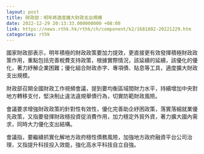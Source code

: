 ```yaml
---
layout: post
title: 財政部：明年將適度擴大財政支出規模
date: 2022-12-29 20:13:33.000000000 +08:00
link: https://news.rthk.hk/rthk/ch/component/k2/1681802-20221229.htm
categories: rthk
---
```


國家財政部表示，明年積極的財政政策要加力提效，更直接更有效發揮積極財政政策作用，重點包括完善稅費支持政策，根據實際情況，該延續的延續，該優化的優化，著力紓解企業困難；優化組合財政赤字、專項債、貼息等工具，適度擴大財政支出規模。

財政部召開全國財政工作視頻會議，提到要均衡區域間財力水平，持續增加中央對地方轉移支付，堅決制止違法違規舉債行為，切實防範財政風險。

會議要求增強財政政策的針對性有效性，優化完善助企紓困政策，落實落細就業優先政策，又指要發揮財政穩投資促消費作用，加力穩定外貿外資，著力擴大國內需求，同時大力優化支出結構。

會議指，要繼續抓實化解地方政府穩性債務風險，加強地方政府融資平台公司治理，又指提升科技投入效能，強化高水平科技自立自強。
